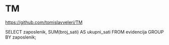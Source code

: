 # TM
https://github.com/tomislavveleri/TM

SELECT zaposlenik, SUM(broj_sati) AS ukupni_sati
FROM evidencija
GROUP BY zaposlenik;

